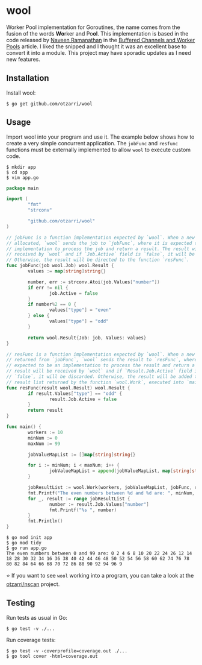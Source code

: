 # wool

Worker Pool implementation for Goroutines, the name comes from the fusion of the words **Wo**rker and Po**ol**. This implementation is based in the code released by [Naveen Ramanathan](https://golangbot.com/about/) in the [Buffered Channels and Worker Pools](https://golangbot.com/buffered-channels-worker-pools/) article. I liked the snipped and I thought it was an excellent base to convert it into a module. This project may have sporadic updates as I need new features.

## Installation

Install wool:

```
$ go get github.com/otzarri/wool
```

## Usage

Import wool into your program and use it. The example below shows how to create a very simple concurrent application. The `jobFunc` and `resfunc` functions must be externally implemented to allow `wool` to execute custom code.

```
$ mkdir app
$ cd app
$ vim app.go
```

```go
package main

import (
        "fmt"
        "strconv"

        "github.com/otzarri/wool"
)

// jobFunc is a function implementation expected by `wool`. When a new job is
// allocated, `wool` sends the job to `jobFunc`, where it is expected to be an
// implementation to process the job and return a result. The result will be
// received by `wool` and if `Job.Active` field is `false`, it will be discarded.
// Otherwise, the result will be directed to the function `resFunc`.
func jobFunc(job wool.Job) wool.Result {
        values := map[string]string{}

        number, err := strconv.Atoi(job.Values["number"])
        if err != nil {
                job.Active = false
        }
        if number%2 == 0 {
                values["type"] = "even"
        } else {
                values["type"] = "odd"
        }

        return wool.Result{Job: job, Values: values}
}

// resFunc is a function implementation expected by `wool`. When a new result is
// returned from `jobFunc`, `wool` sends the result to `resFunc`, where it is
// expected to be an implementation to process the result and return a it. The
// result will be received by `wool` and if `Result.Job.Active` field is
// `false`, it will be discarded. Otherwise, the result will be added to the
// result list returned by the function `wool.Work`, executed into `main()`.
func resFunc(result wool.Result) wool.Result {
        if result.Values["type"] == "odd" {
                result.Job.Active = false
        }
        return result
}

func main() {
        workers := 10
        minNum := 0
        maxNum := 99

        jobValueMapList := []map[string]string{}

        for i := minNum; i < maxNum; i++ {
                jobValueMapList = append(jobValueMapList, map[string]string{"number": strconv.Itoa(i)})
        }

        jobResultList := wool.Work(workers, jobValueMapList, jobFunc, resFunc)
        fmt.Printf("The even numbers between %d and %d are: ", minNum, maxNum)
        for _, result := range jobResultList {
                number := result.Job.Values["number"]
                fmt.Printf("%s ", number)
        }
        fmt.Println()
}
```

```
$ go mod init app
$ go mod tidy
$ go run app.go
The even numbers between 0 and 99 are: 0 2 4 6 8 10 20 22 24 26 12 14 18 28 30 32 34 16 36 38 40 42 44 46 48 50 52 54 56 58 60 62 74 76 78 80 82 84 64 66 68 70 72 86 88 90 92 94 96 9
```

⭐ If you want to see `wool` working into a program, you can take a look at the [otzarri/nscan](http://otzarri/nscan) project.

## Testing

Run tests as usual in Go:

```
$ go test -v ./...
```

Run coverage tests:

```
$ go test -v -coverprofile=coverage.out ./...
$ go tool cover -html=coverage.out
```
